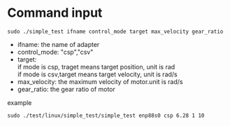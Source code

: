 # Command input 
```
sudo ./simple_test ifname control_mode target max_velocity gear_ratio
```
- ifname: the name of adapter
- control_mode: "csp","csv"
- target:\
         if mode is csp, traget means target position, unit is rad \
         if mode is csv,target means target velocity, unit is rad/s
- max_velocity: the maximum velocity of motor.unit is rad/s
- gear_ratio: the gear ratio of motor


example
```
sudo ./test/linux/simple_test/simple_test enp88s0 csp 6.28 1 10
```



